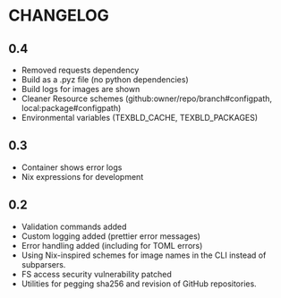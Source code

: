 # CHANGELOG

## 0.4

- Removed requests dependency
- Build as a .pyz file (no python dependencies)
- Build logs for images are shown
- Cleaner Resource schemes (github:owner/repo/branch#configpath, local:package#configpath)
- Environmental variables (TEXBLD_CACHE, TEXBLD_PACKAGES)

## 0.3

- Container shows error logs
- Nix expressions for development

## 0.2

- Validation commands added
- Custom logging added (prettier error messages)
- Error handling added (including for TOML errors)
- Using Nix-inspired schemes for image names in the CLI instead of subparsers.
- FS access security vulnerability patched
- Utilities for pegging sha256 and revision of GitHub repositories.
